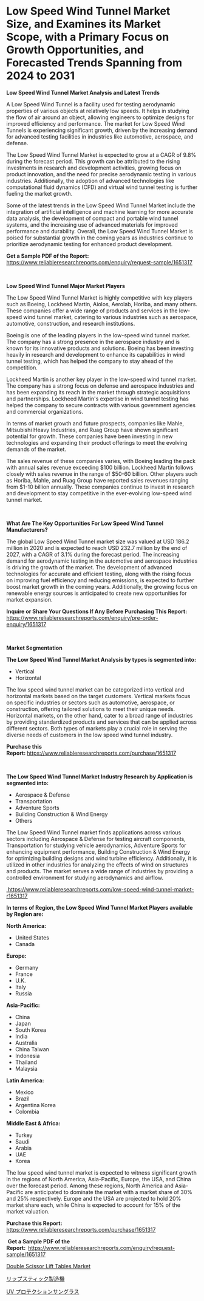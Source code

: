 <p><h1>Low Speed Wind Tunnel Market Size, and Examines its Market Scope, with a Primary Focus on Growth Opportunities, and Forecasted Trends Spanning from 2024 to 2031</h1></p><p><strong>Low Speed Wind Tunnel Market Analysis and Latest Trends</strong></p>
<p><p>A Low Speed Wind Tunnel is a facility used for testing aerodynamic properties of various objects at relatively low speeds. It helps in studying the flow of air around an object, allowing engineers to optimize designs for improved efficiency and performance. The market for Low Speed Wind Tunnels is experiencing significant growth, driven by the increasing demand for advanced testing facilities in industries like automotive, aerospace, and defense.</p><p>The Low Speed Wind Tunnel Market is expected to grow at a CAGR of 9.8% during the forecast period. This growth can be attributed to the rising investments in research and development activities, growing focus on product innovation, and the need for precise aerodynamic testing in various industries. Additionally, the adoption of advanced technologies like computational fluid dynamics (CFD) and virtual wind tunnel testing is further fueling the market growth.</p><p>Some of the latest trends in the Low Speed Wind Tunnel Market include the integration of artificial intelligence and machine learning for more accurate data analysis, the development of compact and portable wind tunnel systems, and the increasing use of advanced materials for improved performance and durability. Overall, the Low Speed Wind Tunnel Market is poised for substantial growth in the coming years as industries continue to prioritize aerodynamic testing for enhanced product development.</p></p>
<p><strong>Get a Sample PDF of the Report:&nbsp;</strong> <a href="https://www.reliableresearchreports.com/enquiry/request-sample/1651317">https://www.reliableresearchreports.com/enquiry/request-sample/1651317</a></p>
<p>&nbsp;</p>
<p><strong>Low Speed Wind Tunnel Major Market Players</strong></p>
<p><p>The Low Speed Wind Tunnel Market is highly competitive with key players such as Boeing, Lockheed Martin, Aiolos, Aerolab, Horiba, and many others. These companies offer a wide range of products and services in the low-speed wind tunnel market, catering to various industries such as aerospace, automotive, construction, and research institutions.</p><p>Boeing is one of the leading players in the low-speed wind tunnel market. The company has a strong presence in the aerospace industry and is known for its innovative products and solutions. Boeing has been investing heavily in research and development to enhance its capabilities in wind tunnel testing, which has helped the company to stay ahead of the competition.</p><p>Lockheed Martin is another key player in the low-speed wind tunnel market. The company has a strong focus on defense and aerospace industries and has been expanding its reach in the market through strategic acquisitions and partnerships. Lockheed Martin's expertise in wind tunnel testing has helped the company to secure contracts with various government agencies and commercial organizations.</p><p>In terms of market growth and future prospects, companies like Mahle, Mitsubishi Heavy Industries, and Ruag Group have shown significant potential for growth. These companies have been investing in new technologies and expanding their product offerings to meet the evolving demands of the market.</p><p>The sales revenue of these companies varies, with Boeing leading the pack with annual sales revenue exceeding $100 billion. Lockheed Martin follows closely with sales revenue in the range of $50-60 billion. Other players such as Horiba, Mahle, and Ruag Group have reported sales revenues ranging from $1-10 billion annually. These companies continue to invest in research and development to stay competitive in the ever-evolving low-speed wind tunnel market.</p></p>
<p>&nbsp;</p>
<p><strong>What Are The Key Opportunities For Low Speed Wind Tunnel Manufacturers?</strong></p>
<p><p>The global Low Speed Wind Tunnel market size was valued at USD 186.2 million in 2020 and is expected to reach USD 232.7 million by the end of 2027, with a CAGR of 3.1% during the forecast period. The increasing demand for aerodynamic testing in the automotive and aerospace industries is driving the growth of the market. The development of advanced technologies for accurate and efficient testing, along with the rising focus on improving fuel efficiency and reducing emissions, is expected to further boost market growth in the coming years. Additionally, the growing focus on renewable energy sources is anticipated to create new opportunities for market expansion.</p></p>
<p><strong>Inquire or Share Your Questions If Any Before Purchasing This Report:</strong> <a href="https://www.reliableresearchreports.com/enquiry/pre-order-enquiry/1651317">https://www.reliableresearchreports.com/enquiry/pre-order-enquiry/1651317</a></p>
<p>&nbsp;</p>
<p><strong>Market Segmentation</strong></p>
<p><strong>The Low Speed Wind Tunnel Market Analysis by types is segmented into:</strong></p>
<p><ul><li>Vertical</li><li>Horizontal</li></ul></p>
<p><p>The low speed wind tunnel market can be categorized into vertical and horizontal markets based on the target customers. Vertical markets focus on specific industries or sectors such as automotive, aerospace, or construction, offering tailored solutions to meet their unique needs. Horizontal markets, on the other hand, cater to a broad range of industries by providing standardized products and services that can be applied across different sectors. Both types of markets play a crucial role in serving the diverse needs of customers in the low speed wind tunnel industry.</p></p>
<p><strong>Purchase this Report:&nbsp;</strong><a href="https://www.reliableresearchreports.com/purchase/1651317">https://www.reliableresearchreports.com/purchase/1651317</a></p>
<p>&nbsp;</p>
<p><strong>The Low Speed Wind Tunnel Market Industry Research by Application is segmented into:</strong></p>
<p><ul><li>Aerospace & Defense</li><li>Transportation</li><li>Adventure Sports</li><li>Building Construction & Wind Energy</li><li>Others</li></ul></p>
<p><p>The Low Speed Wind Tunnel market finds applications across various sectors including Aerospace & Defense for testing aircraft components, Transportation for studying vehicle aerodynamics, Adventure Sports for enhancing equipment performance, Building Construction & Wind Energy for optimizing building designs and wind turbine efficiency. Additionally, it is utilized in other industries for analyzing the effects of wind on structures and products. The market serves a wide range of industries by providing a controlled environment for studying aerodynamics and airflow.</p></p>
<p><a href="https://www.reliableresearchreports.com/low-speed-wind-tunnel-market-r1651317">&nbsp;https://www.reliableresearchreports.com/low-speed-wind-tunnel-market-r1651317</a></p>
<p><strong>In terms of Region, the Low Speed Wind Tunnel Market Players available by Region are:</strong></p>
<p>
    <p> <strong> North America: </strong>
        <ul>
            <li>United States</li>
            <li>Canada</li>
        </ul>
        </p> 
    <p> <strong> Europe: </strong>
        <ul>
            <li>Germany</li>
            <li>France</li>
            <li>U.K.</li>
            <li>Italy</li>
            <li>Russia</li>
        </ul>
        </p> 
    <p> <strong> Asia-Pacific: </strong>
        <ul>
            <li>China</li>
            <li>Japan</li>
            <li>South Korea</li>
            <li>India</li>
            <li>Australia</li>
            <li>China Taiwan</li>
            <li>Indonesia</li>
            <li>Thailand</li>
            <li>Malaysia</li>
        </ul>
        </p> 
    <p> <strong> Latin America: </strong>
        <ul>
            <li>Mexico</li>
            <li>Brazil</li>
            <li>Argentina Korea</li>
            <li>Colombia</li>
        </ul>
        </p> 
    <p> <strong> Middle East & Africa: </strong>
        <ul>
            <li>Turkey</li>
            <li>Saudi</li>
            <li>Arabia</li>
            <li>UAE</li>
            <li>Korea</li>
        </ul>
    </p>
    </p>
<p><p>The low speed wind tunnel market is expected to witness significant growth in the regions of North America, Asia-Pacific, Europe, the USA, and China over the forecast period. Among these regions, North America and Asia-Pacific are anticipated to dominate the market with a market share of 30% and 25% respectively. Europe and the USA are projected to hold 20% market share each, while China is expected to account for 15% of the market valuation.</p></p>
<p><strong>Purchase this Report: </strong><a href="https://www.reliableresearchreports.com/purchase/1651317">https://www.reliableresearchreports.com/purchase/1651317</a></p>
<p>&nbsp;<strong>Get a Sample PDF of the Report:&nbsp;&nbsp;</strong><a href="https://www.reliableresearchreports.com/enquiry/request-sample/1651317">https://www.reliableresearchreports.com/enquiry/request-sample/1651317</a></p>
<p><strong></strong></p>
<p><p><a href="https://github.com/pizolina/Market-Research-Report-List-4/blob/main/double-scissor-lift-tables-market.md">Double Scissor Lift Tables Market</a></p><p><a href="https://medium.com/@oswaldoavarro768546/%E5%8F%A3%E7%B4%85%E8%A3%BD%E9%80%A0%E6%A9%9F%E3%81%AE%E5%B8%82%E5%A0%B4%E5%88%86%E6%9E%90-%E3%81%9D%E3%81%AEcagr-%E5%B8%82%E5%A0%B4%E3%82%BB%E3%82%B0%E3%83%A1%E3%83%B3%E3%83%86%E3%83%BC%E3%82%B7%E3%83%A7%E3%83%B3-%E3%81%8A%E3%82%88%E3%81%B3%E3%82%B0%E3%83%AD%E3%83%BC%E3%83%90%E3%83%AB%E7%94%A3%E6%A5%AD%E6%A6%82%E8%A6%81-a27339e6f2b9">リップスティック製造機</a></p><p><a href="https://medium.com/@brayanborer2023/uv%E3%83%97%E3%83%AD%E3%83%86%E3%82%AF%E3%82%B7%E3%83%A7%E3%83%B3%E3%82%B5%E3%83%B3%E3%82%B0%E3%83%A9%E3%82%B9%E3%81%AE%E5%B8%82%E5%A0%B4%E8%A6%8F%E6%A8%A1%E3%81%A8%E5%B8%82%E5%A0%B4%E5%8B%95%E5%90%91-%E5%AE%8C%E5%85%A8%E3%81%AA%E6%A5%AD%E7%95%8C%E6%A6%82%E8%A6%81-2024%E5%B9%B4%E3%81%8B%E3%82%892031%E5%B9%B4-99d08a787325">UV プロテクションサングラス</a></p></p>